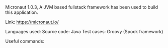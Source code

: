 Micronaut 1.0.3, A JVM based fullstack framework has been used to build this application.

Link: https://micronaut.io/

Languages used: 
Source code: Java
Test cases: Groovy (Spock framework)

Useful commands:
